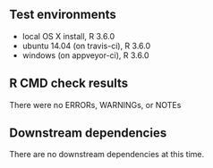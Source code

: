 ## Test environments
* local OS X install, R 3.6.0
* ubuntu 14.04 (on travis-ci), R 3.6.0
* windows (on appveyor-ci), R 3.6.0

## R CMD check results
There were no ERRORs, WARNINGs, or NOTEs

## Downstream dependencies
There are no downstream dependencies at this time.

